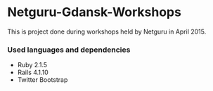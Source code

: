 # Netguru-Gdansk-Workshops

This is project done during workshops held by Netguru in April 2015.

### Used languages and dependencies
- Ruby 2.1.5
- Rails 4.1.10
- Twitter Bootstrap
